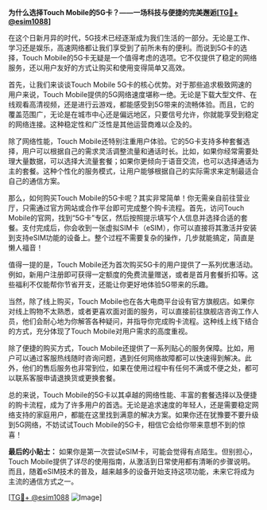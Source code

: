 **为什么选择Touch Mobile的5G卡？——一场科技与便捷的完美邂逅[[TG💪+ @esim1088](https://t.me/s/esim1088)]**

在这个日新月异的时代，5G技术已经逐渐成为我们生活的一部分。无论是工作、学习还是娱乐，高速网络都让我们享受到了前所未有的便利。而说到5G卡的选择，Touch Mobile的5G卡无疑是一个值得考虑的选项。它不仅提供了稳定的网络服务，还以用户友好的方式让购买和使用变得简单又高效。

首先，让我们来谈谈Touch Mobile 5G卡的核心优势。对于那些追求极致网速的用户来说，Touch Mobile提供的5G网络速度堪称一绝。无论是下载大型文件、在线观看高清视频，还是进行云游戏，都能感受到5G带来的流畅体验。而且，它的覆盖范围广，无论是在城市中心还是偏远地区，只要信号允许，你就能享受到稳定的网络连接。这种稳定性和广泛性是其他运营商难以企及的。

除了网络性能，Touch Mobile还特别注重用户体验。它的5G卡支持多种套餐选择，用户可以根据自己的需求灵活调整流量和通话时长。比如，如果你经常需要处理大量数据，可以选择大流量套餐；如果你更倾向于语音交流，也可以选择通话为主的套餐。这种个性化的服务模式，让用户能够根据自己的实际需求来定制最适合自己的通信方案。

那么，如何购买Touch Mobile的5G卡呢？其实非常简单！你无需亲自前往营业厅，只需通过官方网站或合作平台即可完成整个购卡流程。首先，访问Touch Mobile的官网，找到“5G卡”专区，然后按照提示填写个人信息并选择合适的套餐。支付完成后，你会收到一张虚拟SIM卡（eSIM），你可以直接将其激活并安装到支持eSIM功能的设备上。整个过程不需要复杂的操作，几步就能搞定，简直是懒人福音！

值得一提的是，Touch Mobile还为首次购买5G卡的用户提供了一系列优惠活动。例如，新用户注册即可获得一定额度的免费流量赠送，或者是首月套餐折扣等。这些福利不仅能帮你节省开支，还能让你更好地体验5G带来的乐趣。

当然，除了线上购买，Touch Mobile也在各大电商平台设有官方旗舰店。如果你对线上购物不太熟悉，或者更喜欢面对面的服务，可以直接前往旗舰店咨询工作人员，他们会耐心地为你解答各种疑问，并指导你完成购卡流程。这种线上线下结合的方式，充分体现了Touch Mobile对用户需求的高度重视。

除了便捷的购买方式，Touch Mobile还提供了一系列贴心的服务保障。比如，用户可以通过客服热线随时咨询问题，遇到任何网络故障都可以快速得到解决。此外，他们的售后服务也非常到位，如果在使用过程中有任何不满或不便之处，都可以联系客服申请退换货或更换套餐。

总的来说，Touch Mobile的5G卡以其卓越的网络性能、丰富的套餐选择以及便捷的购卡流程，成为了许多用户的首选。无论是追求速度的年轻人，还是需要稳定网络支持的家庭用户，都能在这里找到满意的解决方案。如果你还在犹豫要不要升级到5G网络，不妨试试Touch Mobile的5G卡，相信它会给你带来意想不到的惊喜！

**最后的小贴士：** 如果你是第一次尝试eSIM卡，可能会觉得有点陌生。但别担心，Touch Mobile提供了详尽的使用指南，从激活到日常使用都有清晰的步骤说明。而且，随着eSIM技术的普及，越来越多的设备开始支持这项功能，未来它将成为主流的通信方式之一。

[[TG💪+ @esim1088](https://t.me/s/esim1088) ![Image](https://i.postimg.cc/4NQfJmqS/Snipaste-2025-05-13-00-14-12.png)]